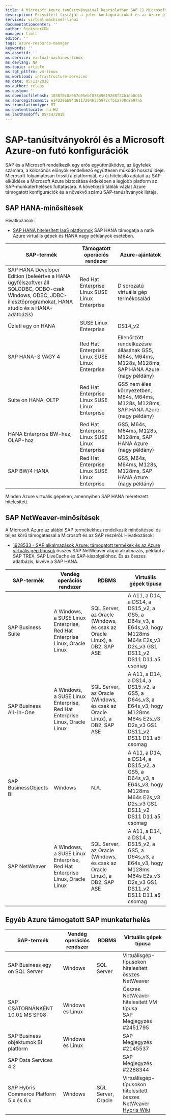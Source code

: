 ```yaml
---
title: A Microsoft Azure tanúsítványaival kapcsolatban SAP |} Microsoft Docs
description: Frissített listáját a jelen konfigurációkat és az Azure platformon az SAP minősítései közül.
services: virtual-machines-linux
documentationcenter: ''
author: RicksterCDN
manager: timlt
editor: ''
tags: azure-resource-manager
keywords: ''
ms.assetid: ''
ms.service: virtual-machines-linux
ms.devlang: NA
ms.topic: article
ms.tgt_pltfrm: vm-linux
ms.workload: infrastructure-services
ms.date: 05/11/2018
ms.author: rclaus
ms.custom: ''
ms.openlocfilehash: 1038f0c8a967c05ebf07849619268f22b1eb0c4b
ms.sourcegitcommit: e14229bb94d61172046335972cfb1a708c8a97a5
ms.translationtype: MT
ms.contentlocale: hu-HU
ms.lasthandoff: 05/14/2018
---
```

# <a name="sap-certifications-and-configurations-running-on-microsoft-azure"></a>SAP-tanúsítványokról és a Microsoft Azure-on futó konfigurációk

SAP és a Microsoft rendelkezik egy erős együttműködve, az ügyfelek számára, a kölcsönös előnyök rendelkező együttesen működő hosszú ideje. Microsoft folyamatosan frissíti a platformját, és új hitelesítő adatait az SAP elküldése a Microsoft Azure biztosítása érdekében a legjobb platform az SAP-munkaterhelések futtatására. A következő táblák vázlat Azure támogatott konfigurációk és a növekvő számú SAP-tanúsítványok listája. 

## <a name="sap-hana-certifications"></a>SAP HANA-minősítések
Hivatkozások:

- [SAP HANA hitelesített IaaS platformok](https://www.sap.com/dmc/exp/2014-09-02-hana-hardware/enEN/iaas.html#categories=Microsoft%20Azure) SAP HANA támogatja a natív Azure virtuális gépek és HANA nagy példányok esetében.

| SAP-termék | Támogatott operációs rendszer | Azure-ajánlatok |
| --- | --- | --- |
| SAP HANA Developer Edition (beleértve a HANA ügyfélszoftver áll SQLODBC, ODBO-csak Windows, ODBC, JDBC-illesztőprogramokat, HANA studio és a HANA-adatbázis) | Red Hat Enterprise Linux SUSE Linux Enterprise | D sorozatú virtuális gép termékcsalád |
| Üzleti egy on HANA | SUSE Linux Enterprise | DS14_v2 |
| SAP HANA-S VAGY 4 | Red Hat Enterprise Linux SUSE Linux Enterprise | Ellenőrzött rendelkezésre állásának GS5, M64s, M64ms, M128s, M128ms, SAP HANA Azure (nagy példány) |
| Suite on HANA, OLTP | Red Hat Enterprise Linux SUSE Linux Enterprise | GS5 nem éles környezetben, M64s, M64ms, M128s, M128ms, SAP HANA Azure (nagy példány) |
| HANA Enterprise BW-hez, OLAP-hoz | Red Hat Enterprise Linux SUSE Linux Enterprise | GS5, M64s, M64ms, M128s, M128ms, SAP HANA Azure (nagy példány) |
| SAP BW/4 HANA | Red Hat Enterprise Linux SUSE Linux Enterprise | GS5, M64s, M64ms, M128s, M128ms, SAP HANA Azure (nagy példány) |

Minden Azure virtuális gépeken, amennyiben SAP HANA méretezett hitelesített.

## <a name="sap-netweaver-certifications"></a>SAP NetWeaver-minősítések
A Microsoft Azure az alábbi SAP termékekhez rendelkezik minősítéssel és teljes körű támogatással a Microsoft és az SAP részéről.
Hivatkozások:

- [1928533 - SAP alkalmazások Azure: támogatott termékek és az Azure virtuális gép típusok](https://launchpad.support.sap.com/#/notes/1928533) összes SAP NetWeaver alapú alkalmazás, például a SAP TREX, SAP LiveCache és SAP-kiszolgálóhoz. És az összes adatbázis, kivéve a SAP HANA.


| SAP-termék | Vendég operációs rendszer | RDBMS | Virtuális gépek típusa |
| --- | --- | --- | --- |
| SAP Business Suite | A Windows, a SUSE Linux Enterprise, Red Hat Enterprise Linux, Oracle Linux |SQL Server, az Oracle (Windows, és csak az Oracle Linux), a DB2, SAP ASE |A A11, a D14, a DS14, a DS15_v2, a GS5, a D64s_v3, a E64s_v3, hogy M128ms M64s E2s_v3 D2s_v3 GS1 DS11_v2 DS11 D11 a5 csomag |
| SAP Business All-in-One | A Windows, a SUSE Linux Enterprise, Red Hat Enterprise Linux, Oracle Linux |SQL Server, az Oracle (Windows, és csak az Oracle Linux), a DB2, SAP ASE |A A11, a D14, a DS14, a DS15_v2, a GS5, a D64s_v3, a E64s_v3, hogy M128ms M64s E2s_v3 D2s_v3 GS1 DS11_v2 DS11 D11 a5 csomag |
| SAP BusinessObjects BI | Windows |N.A. |A A11, a D14, a DS14, a DS15_v2, a GS5, a D64s_v3, a E64s_v3, hogy M128ms M64s E2s_v3 D2s_v3 GS1 DS11_v2 DS11 D11 a5 csomag |
| SAP NetWeaver | A Windows, a SUSE Linux Enterprise, Red Hat Enterprise Linux, Oracle Linux |SQL Server, az Oracle (Windows, és csak az Oracle Linux), a DB2, SAP ASE |A A11, a D14, a DS14, a DS15_v2, a GS5, a D64s_v3, a E64s_v3, hogy M128ms M64s E2s_v3 D2s_v3 GS1 DS11_v2 DS11 D11 a5 csomag |

## <a name="other-sap-workload-supported-on-azure"></a>Egyéb Azure támogatott SAP munkaterhelés

| SAP-termék | Vendég operációs rendszer | RDBMS | Virtuális gépek típusa |
| --- | --- | --- | --- |
| SAP Business egy on SQL Server | Windows  | SQL Server | Virtuálisgép-típusokon hitelesített összes NetWeaver |
| SAP CSATORNÁNKÉNT 10.01 MS SP08 | Windows és Linux | | Összes NetWeaver hitelesített VM típusa<br /> SAP Megjegyzés #2451795 |
| SAP Business objektumok BI platform | Windows és Linux | | SAP Megjegyzés #2145537 |
| SAP Data Services 4.2 | | | SAP Megjegyzés #2288344 |
| SAP Hybris Commerce Platform 5.x és 6.x | Windows | SQL Server, Oracle | Virtuálisgép-típusokon hitelesített összes NetWeaver<br /> [Hybris Wiki](https://wiki.hybris.com/display/SUP/Using+the+hybris+Platform+with+the+Cloud) |
